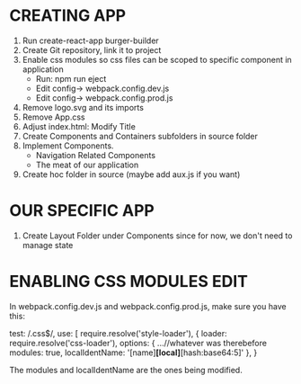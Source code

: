 

# CREATING APP

1. Run create-react-app burger-builder
2. Create Git repository, link it to project
3. Enable css modules so css files can be scoped to specific component in application
    * Run: npm run eject
    * Edit config-> webpack.config.dev.js
    * Edit config-> webpack.config.prod.js
4. Remove logo.svg and its imports
5. Remove App.css
6. Adjust index.html: Modify Title
7. Create Components and Containers subfolders in source folder
8. Implement Components. 
    * Navigation Related Components
    * The meat of our application
9. Create hoc folder in source (maybe add aux.js if you want)

# OUR SPECIFIC APP

1. Create Layout Folder under Components since for now, we don't need to manage state



# ENABLING CSS MODULES EDIT

In webpack.config.dev.js and webpack.config.prod.js, make sure you have this:

test: /\.css$/,
use: [
    require.resolve('style-loader'),
    {
    loader: require.resolve('css-loader'),
    options: {
        ...//whatever was therebefore
        modules: true,
        localIdentName: '[name]__[local]__[hash:base64:5]'
    },
    }

The modules and localIdentName are the ones being modified.